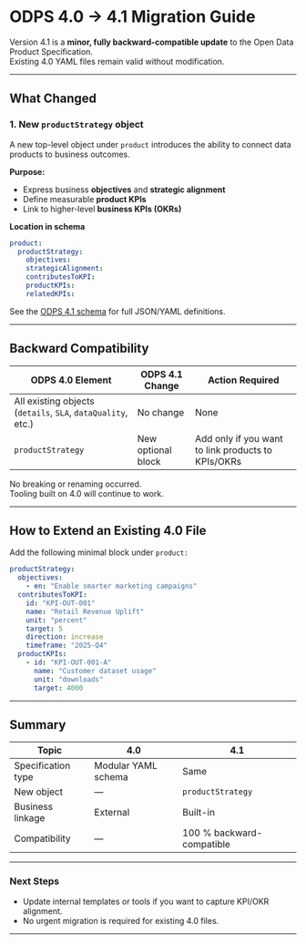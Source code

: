 # ODPS 4.0 → 4.1 Migration Guide

Version 4.1 is a **minor, fully backward-compatible update** to the Open Data Product Specification.  
Existing 4.0 YAML files remain valid without modification.

---

## What Changed

### 1. New `productStrategy` object
A new top-level object under `product` introduces the ability to connect data products to business outcomes.

**Purpose:**  
- Express business **objectives** and **strategic alignment**  
- Define measurable **product KPIs**  
- Link to higher-level **business KPIs (OKRs)**  

**Location in schema**

```yaml
product:
  productStrategy:
    objectives:
    strategicAlignment:
    contributesToKPI:
    productKPIs:
    relatedKPIs:
```

See the [ODPS 4.1 schema](https://opendataproducts.org/v4.1/) for full JSON/YAML definitions.

---

## Backward Compatibility

| ODPS 4.0 Element | ODPS 4.1 Change | Action Required |
|------------------|-----------------|----------------|
| All existing objects (`details`, `SLA`, `dataQuality`, etc.) | No change | None |
| `productStrategy` | New optional block | Add only if you want to link products to KPIs/OKRs |

No breaking or renaming occurred.  
Tooling built on 4.0 will continue to work.

---

## How to Extend an Existing 4.0 File

Add the following minimal block under `product:`  

```yaml
productStrategy:
  objectives:
    - en: "Enable smarter marketing campaigns"
  contributesToKPI:
    id: "KPI-OUT-001"
    name: "Retail Revenue Uplift"
    unit: "percent"
    target: 5
    direction: increase
    timeframe: "2025-Q4"
  productKPIs:
    - id: "KPI-OUT-001-A"
      name: "Customer dataset usage"
      unit: "downloads"
      target: 4000
```

---

## Summary

| Topic | 4.0 | 4.1 |
|--------|-----|-----|
| Specification type | Modular YAML schema | Same |
| New object | — | `productStrategy` |
| Business linkage | External | Built-in |
| Compatibility | — | 100 % backward-compatible |

---

### Next Steps
- Update internal templates or tools if you want to capture KPI/OKR alignment.  
- No urgent migration is required for existing 4.0 files.  

---
